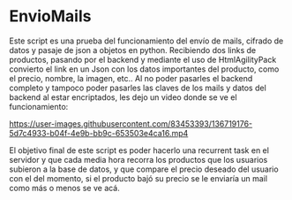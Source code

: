 # EnvioMails
Este script es una prueba del funcionamiento del envío de mails, cifrado de datos y pasaje de json a objetos en python. Recibiendo dos links de productos, pasando por el backend y mediante el uso de HtmlAgilityPack convierto el link en un Json con los datos importantes del producto, como el precio, nombre, la imagen, etc..
Al no poder pasarles el backend completo y tampoco poder pasarles las claves de los mails y datos del backend al estar encriptados, les dejo un video donde se ve el funcionamiento: 

https://user-images.githubusercontent.com/83453393/136719176-5d7c4933-b04f-4e9b-bb9c-653503e4ca16.mp4


El objetivo final de este script es poder hacerlo una recurrent task en el servidor y que cada media hora recorra los productos que los usuarios subieron a la base de datos, y que compare el precio deseado del usuario con el del momento, si el producto bajó su precio se le enviaría un mail como más o menos se ve acá. 
